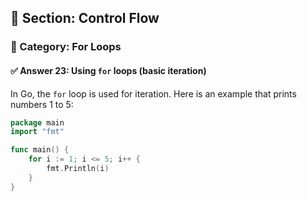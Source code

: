 ## 📘 Section: Control Flow  
### 🔹 Category: For Loops  
#### ✅ Answer 23: Using `for` loops (basic iteration)

In Go, the `for` loop is used for iteration. Here is an example that prints numbers 1 to 5:

```go
package main
import "fmt"

func main() {
    for i := 1; i <= 5; i++ {
        fmt.Println(i)
    }
}
```
